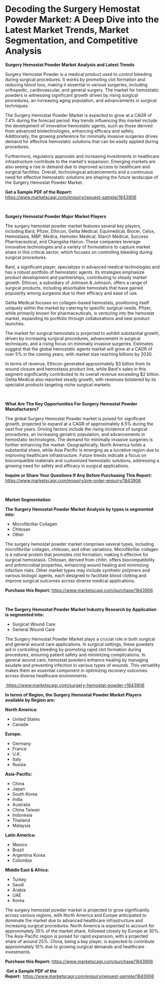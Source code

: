 <p><h1>Decoding the Surgery Hemostat Powder Market: A Deep Dive into the Latest Market Trends, Market Segmentation, and Competitive Analysis</h1></p><p><strong>Surgery Hemostat Powder Market Analysis and Latest Trends</strong></p>
<p><p>Surgery Hemostat Powder is a medical product used to control bleeding during surgical procedures. It works by promoting clot formation and reducing blood loss, making it essential in various surgeries, including orthopedic, cardiovascular, and general surgery. The market for hemostatic powders is witnessing significant growth driven by rising surgical procedures, an increasing aging population, and advancements in surgical techniques.</p><p>The Surgery Hemostat Powder Market is expected to grow at a CAGR of 7.4% during the forecast period. Key trends influencing this market include the development of innovative hemostatic agents, such as those derived from advanced biotechnologies, enhancing efficacy and safety. Additionally, the growing preference for minimally invasive surgeries drives demand for effective hemostatic solutions that can be easily applied during procedures. </p><p>Furthermore, regulatory approvals and increasing investments in healthcare infrastructure contribute to the market's expansion. Emerging markets are also seeing a rise in demand due to improved access to healthcare and surgical facilities. Overall, technological advancements and a continuous need for effective hemostatic solutions are shaping the future landscape of the Surgery Hemostat Powder Market.</p></p>
<p><strong>Get a Sample PDF of the Report:&nbsp;</strong> <a href="https://www.marketscagr.com/enquiry/request-sample/1843906?utm_campaign=2653&utm_medium=2&utm_source=Github&utm_content=ia&utm_term=14042025&utm_id=surgery-hemostat-powder">https://www.marketscagr.com/enquiry/request-sample/1843906</a></p>
<p>&nbsp;</p>
<p><strong>Surgery Hemostat Powder Major Market Players</strong></p>
<p><p>The surgery hemostat powder market features several key players, including Bard, Pfizer, Ethicon, Gelita Medical, Equimedical, Biocer, Celox, Hemostasis, MBP, Medira, Hemotec Medical, Starch Medical, Success Pharmaceutical, and Changsha Hairun. These companies leverage innovative technologies and a variety of formulations to capture market share in this critical sector, which focuses on controlling bleeding during surgical procedures.</p><p>Bard, a significant player, specializes in advanced medical technologies and has a robust portfolio of hemostatic agents. Its strategies emphasize product development and partnerships, contributing to steady market growth. Ethicon, a subsidiary of Johnson & Johnson, offers a range of surgical products, including absorbable hemostats that have gained popularity among surgeons due to their efficacy and ease of use.</p><p>Gelita Medical focuses on collagen-based hemostats, positioning itself uniquely within the market by catering to specific surgical needs. Pfizer, while primarily known for pharmaceuticals, is venturing into the hemostat market, expanding its portfolio through collaborations and new product launches.</p><p>The market for surgical hemostats is projected to exhibit substantial growth, driven by increasing surgical procedures, advancement in surgical techniques, and a rising focus on minimally invasive surgeries. Estimates suggest that the global hemostatic agents market will grow at a CAGR of over 5% in the coming years, with market size reaching billions by 2030.</p><p>In terms of revenue, Ethicon generated approximately $3 billion from its wound closure and hemostasis product line, while Bard's sales in this segment significantly contributed to its overall revenue exceeding $2 billion. Gelita Medical also reported steady growth, with revenues bolstered by its specialist products targeting niche surgical markets.</p></p>
<p>&nbsp;</p>
<p><strong>What Are The Key Opportunities For Surgery Hemostat Powder Manufacturers?</strong></p>
<p><p>The global Surgery Hemostat Powder market is poised for significant growth, projected to expand at a CAGR of approximately 6.5% during the next five years. Driving factors include the rising incidence of surgical procedures, an increasing geriatric population, and advancements in hemostatic technologies. The demand for minimally invasive surgeries is further enhancing the market. Geographically, North America holds a substantial share, while Asia Pacific is emerging as a lucrative region due to improving healthcare infrastructure. Future trends indicate a focus on biocompatible materials and customized hemostatic solutions, addressing a growing need for safety and efficacy in surgical applications.</p></p>
<p><strong>Inquire or Share Your Questions If Any Before Purchasing This Report:</strong> <a href="https://www.marketscagr.com/enquiry/pre-order-enquiry/1843906?utm_campaign=2653&utm_medium=2&utm_source=Github&utm_content=ia&utm_term=14042025&utm_id=surgery-hemostat-powder">https://www.marketscagr.com/enquiry/pre-order-enquiry/1843906</a></p>
<p>&nbsp;</p>
<p><strong>Market Segmentation</strong></p>
<p><strong>The Surgery Hemostat Powder Market Analysis by types is segmented into:</strong></p>
<p><ul><li>Microfibrillar Collagen</li><li>Chitosan</li><li>Other</li></ul></p>
<p><p>The surgery hemostat powder market comprises several types, including microfibrillar collagen, chitosan, and other variations. Microfibrillar collagen is a natural protein that promotes clot formation, making it effective for surgical hemostasis. Chitosan, derived from chitin, offers biocompatibility and antimicrobial properties, enhancing wound healing and minimizing infection risks. Other market types may include synthetic polymers and various biologic agents, each designed to facilitate blood clotting and improve surgical outcomes across diverse medical applications.</p></p>
<p><strong>Purchase this Report:&nbsp;</strong><a href="https://www.marketscagr.com/purchase/1843906?utm_campaign=2653&utm_medium=2&utm_source=Github&utm_content=ia&utm_term=14042025&utm_id=surgery-hemostat-powder">https://www.marketscagr.com/purchase/1843906</a></p>
<p>&nbsp;</p>
<p><strong>The Surgery Hemostat Powder Market Industry Research by Application is segmented into:</strong></p>
<p><ul><li>Surgical Wound Care</li><li>General Wound Care</li></ul></p>
<p><p>The Surgery Hemostat Powder Market plays a crucial role in both surgical and general wound care applications. In surgical settings, these powders aid in controlling bleeding by promoting rapid clot formation during procedures, ensuring patient safety and minimizing complications. In general wound care, hemostat powders enhance healing by managing exudate and preventing infection in various types of wounds. This versatility makes them an essential component in optimizing recovery outcomes across diverse healthcare environments.</p></p>
<p><a href="https://www.marketscagr.com/surgery-hemostat-powder-r1843906?utm_campaign=2653&utm_medium=2&utm_source=Github&utm_content=ia&utm_term=14042025&utm_id=surgery-hemostat-powder">&nbsp;https://www.marketscagr.com/surgery-hemostat-powder-r1843906</a></p>
<p><strong>In terms of Region, the Surgery Hemostat Powder Market Players available by Region are:</strong></p>
<p>
    <p> <strong> North America: </strong>
        <ul>
            <li>United States</li>
            <li>Canada</li>
        </ul>
        </p> 
    <p> <strong> Europe: </strong>
        <ul>
            <li>Germany</li>
            <li>France</li>
            <li>U.K.</li>
            <li>Italy</li>
            <li>Russia</li>
        </ul>
        </p> 
    <p> <strong> Asia-Pacific: </strong>
        <ul>
            <li>China</li>
            <li>Japan</li>
            <li>South Korea</li>
            <li>India</li>
            <li>Australia</li>
            <li>China Taiwan</li>
            <li>Indonesia</li>
            <li>Thailand</li>
            <li>Malaysia</li>
        </ul>
        </p> 
    <p> <strong> Latin America: </strong>
        <ul>
            <li>Mexico</li>
            <li>Brazil</li>
            <li>Argentina Korea</li>
            <li>Colombia</li>
        </ul>
        </p> 
    <p> <strong> Middle East & Africa: </strong>
        <ul>
            <li>Turkey</li>
            <li>Saudi</li>
            <li>Arabia</li>
            <li>UAE</li>
            <li>Korea</li>
        </ul>
    </p>
    </p>
<p><p>The surgery hemostat powder market is projected to grow significantly across various regions, with North America and Europe anticipated to dominate the market due to advanced healthcare infrastructure and increasing surgical procedures. North America is expected to account for approximately 35% of the market share, followed closely by Europe at 30%. The Asia-Pacific region is poised for rapid expansion, with a projected share of around 25%. China, being a key player, is expected to contribute approximately 10% due to growing surgical demands and healthcare investments.</p></p>
<p><strong>Purchase this Report: </strong><a href="https://www.marketscagr.com/purchase/1843906?utm_campaign=2653&utm_medium=2&utm_source=Github&utm_content=ia&utm_term=14042025&utm_id=surgery-hemostat-powder">https://www.marketscagr.com/purchase/1843906</a></p>
<p>&nbsp;<strong>Get a Sample PDF of the Report:&nbsp;&nbsp;</strong><a href="https://www.marketscagr.com/enquiry/request-sample/1843906?utm_campaign=2653&utm_medium=2&utm_source=Github&utm_content=ia&utm_term=14042025&utm_id=surgery-hemostat-powder">https://www.marketscagr.com/enquiry/request-sample/1843906</a></p>
<p><strong></strong></p>
<p><p></p><p></p><p></p></p>
